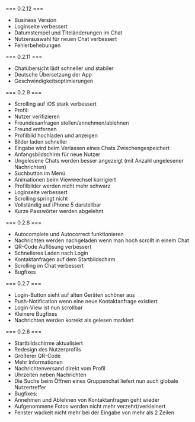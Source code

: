 === 0.2.12 ===
- Business Version
- Loginseite verbessert
- Datumstempel und Titeländerungen im Chat
- Nutzerauswahl für neuen Chat verbessert
- Fehlerbehebungen

=== 0.2.11 ===
- Chatübersicht lädt schneller und stabiler
- Deutsche Übersetzung der App
- Geschwindigkeitsoptimierungen

=== 0.2.9 ===
- Scrolling auf iOS stark verbessert
- Profil:
 - Nutzer verifizieren
 - Freundesanfragen stellen/annehmen/ablehnen
 - Freund entfernen
 - Profilbild hochladen und anzeigen
- Bilder laden schneller
- Eingabe wird beim Verlassen eines Chats Zwischengespeichert
- Anfangsbildschirm für neue Nutzer
- Ungelesene Chats werden besser angezeigt (mit Anzahl ungelesener Nachrichten)
- Suchbutton im Menü
- Animationen beim Viewwechsel korrigiert
- Profilbilder werden nicht mehr schwarz
- Loginseite verbessert
 - Scrolling springt nicht
 - Vollständig auf iPhone 5 darstellbar
 - Kurze Passwörter werden abgelehnt

=== 0.2.8 ===
- Autocomplete und Autocorrect funktionieren
- Nachrichten werden nachgeladen wenn man hoch scrollt in einem Chat
- QR-Code Auflösung verbessert
- Schnelleres Laden nach Login
- Kontaktanfragen auf dem Startbildschirm
- Scrolling im Chat verbessert
- Bugfixes

=== 0.2.7 ===
- Login-Button sieht auf alten Geräten schöner aus
- Push-Notification wenn eine neue Kontaktanfrage existiert
- Login-View ist nun scrollbar
- Kleinere Bugfixes
- Nachrichten werden korrekt als gelesen markiert

=== 0.2.6 ===
- Startbildschirme aktualisiert
- Redesign des Nutzerprofils
 - Größerer QR-Code
 - Mehr Informationen
 - Nachrichtenversand direkt vom Profil
- Uhrzeiten neben Nachrichten
- Die Suche beim Öffnen eines Gruppenchat liefert nun auch globale Nutzertreffer
- Bugfixes:
 - Annehmen und Ablehnen von Kontaktanfragen geht wieder
 - Aufgenommene Fotos werden nicht mehr verzehrt/verkleinert
 - Fenster wackelt nicht mehr bei der Eingabe von mehr als 2 Zeilen

